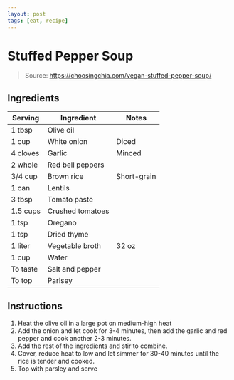 ```yaml
---
layout: post
tags: [eat, recipe]
---
```


# Stuffed Pepper Soup

> Source: https://choosingchia.com/vegan-stuffed-pepper-soup/

## Ingredients

| Serving | Ingredient | Notes |
|-|-|-|
| 1 tbsp | Olive oil |  |
| 1 cup | White onion | Diced |
| 4 cloves | Garlic | Minced |
| 2 whole | Red bell peppers |  |
| 3/4 cup | Brown rice | Short-grain |
| 1 can | Lentils |  |
| 3 tbsp | Tomato paste |  |
| 1.5 cups | Crushed tomatoes |  |
| 1 tsp | Oregano |  |
| 1 tsp | Dried thyme |  |
| 1 liter | Vegetable broth | 32 oz |
| 1 cup | Water |  |
| To taste | Salt and pepper |  |
| To top | Parlsey |  |

## Instructions

1. Heat the olive oil in a large pot on medium-high heat
1. Add the onion and let cook for 3-4 minutes, then add the garlic and red pepper and cook another 2-3 minutes.
1. Add the rest of the ingredients and stir to combine.
1. Cover, reduce heat to low and let simmer for 30-40 minutes until the rice is tender and cooked.
1. Top with parsley and serve
